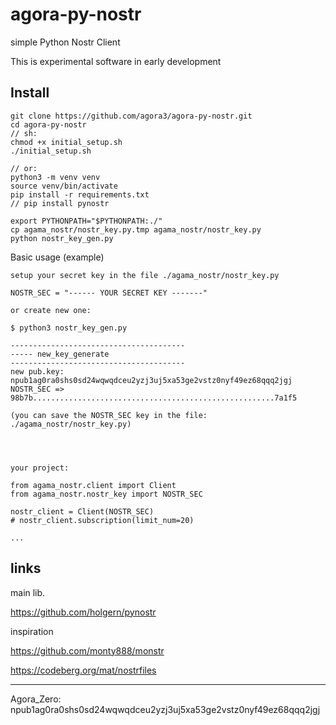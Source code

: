 # agora-py-nostr

simple Python Nostr Client

This is experimental software in early development


## Install

```
git clone https://github.com/agora3/agora-py-nostr.git
cd agora-py-nostr
// sh:
chmod +x initial_setup.sh
./initial_setup.sh

// or:
python3 -m venv venv  
source venv/bin/activate
pip install -r requirements.txt
// pip install pynostr 

export PYTHONPATH="$PYTHONPATH:./"
cp agama_nostr/nostr_key.py.tmp agama_nostr/nostr_key.py
python nostr_key_gen.py 
```


Basic usage (example)

```
setup your secret key in the file ./agama_nostr/nostr_key.py

NOSTR_SEC = "------ YOUR SECRET KEY -------"

or create new one:

$ python3 nostr_key_gen.py

---------------------------------------
----- new_key_generate
---------------------------------------
new pub.key: npub1ag0ra0shs0sd24wqwqdceu2yzj3uj5xa53ge2vstz0nyf49ez68qqq2jgj
NOSTR_SEC => 98b7b......................................................7a1f5

(you can save the NOSTR_SEC key in the file: ./agama_nostr/nostr_key.py)
 



your project:

from agama_nostr.client import Client 
from agama_nostr.nostr_key import NOSTR_SEC

nostr_client = Client(NOSTR_SEC)
# nostr_client.subscription(limit_num=20) 

...
```

## links

main lib.

https://github.com/holgern/pynostr

inspiration

https://github.com/monty888/monstr

https://codeberg.org/mat/nostrfiles

---

Agora_Zero: npub1ag0ra0shs0sd24wqwqdceu2yzj3uj5xa53ge2vstz0nyf49ez68qqq2jgj

